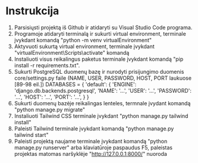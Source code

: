 # Instrukcija

 1. Parsisiųsti projektą iš Github ir atidaryti su Visual Studio Code programa.
 2. Programoje atidaryti terminalą ir sukurti virtual environment, terminale įvykdant komandą "python -m venv virtualEnvironment"
 3. Aktyvuoti sukurtą virtual environment, terminale įvykdant "virtualEnvironment\Scripts\activate" komandą
 4. Instaliuoti visus reikalingus paketus terminale įvykdant komandą "pip install -r requirements.txt".
 5. Sukurti PostgreSQL duomenų bazę ir nurodyti prisijungimo duomenis core/settings.py faile (NAME, USER, PASSWORD, HOST, PORT laukuose [89-98 eil.])
                        DATABASES = {
                            'default': {
                                'ENGINE': 'django.db.backends.postgresql',
                                'NAME': '...',
                                'USER': '...',
                                'PASSWORD': '...',
                                'HOST': '...',
                                'PORT': '...',
                            }
                        }
 6. Sukurti duomenų bazėje reikalingas lenteles, termnale įvydant komandą "python manage.py migrate"
 7. Instaliuoti Tailwind CSS terminale įvykdant "python manage.py tailwind install"
 8. Paleisti Tailwind terminale įvykdant komandą "python manage.py tailwind start"
 9. Paleisti projektą naujame terminale įvykdant komandą "python manage.py runserver" arba klaviatūroje paspaudus F5, paleistas projektas matomas naršyklėje "http://127.0.0.1:8000/" nuoroda

